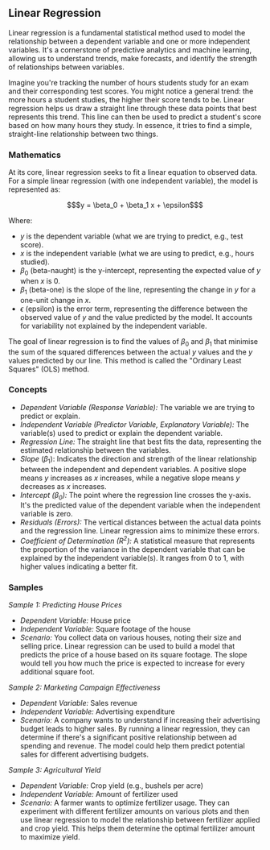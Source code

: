 
## Linear Regression

Linear regression is a fundamental statistical method used to model the relationship between a dependent
variable and one or more independent variables. It's a cornerstone of predictive analytics and machine
learning, allowing us to understand trends, make forecasts, and identify the strength of relationships
between variables.

Imagine you're tracking the number of hours students study for an exam and their corresponding test scores.
You might notice a general trend: the more hours a student studies, the higher their score tends to be.
Linear regression helps us draw a straight line through these data points that best represents this trend.
This line can then be used to predict a student's score based on how many hours they study. In essence,
it tries to find a simple, straight-line relationship between two things.


### Mathematics

At its core, linear regression seeks to fit a linear equation to observed data. For a simple linear
regression (with one independent variable), the model is represented as:

```math
$y = \beta_0 + \beta_1 x + \epsilon$
```

Where:
* $y$ is the dependent variable (what we are trying to predict, e.g., test score).
* $x$ is the independent variable (what we are using to predict, e.g., hours studied).
* $\beta_0$ (beta-naught) is the y-intercept, representing the expected value of $y$ when $x$ is 0.
* $\beta_1$ (beta-one) is the slope of the line, representing the change in $y$ for a one-unit change in $x$.
* $\epsilon$ (epsilon) is the error term, representing the difference between the observed value of $y$ and
  the value predicted by the model. It accounts for variability not explained by the independent variable.

The goal of linear regression is to find the values of $\beta_0$ and $\beta_1$ that minimise the sum of
the squared differences between the actual $y$ values and the $y$ values predicted by our line. This
method is called the "Ordinary Least Squares" (OLS) method.


### Concepts

* *Dependent Variable (Response Variable):* The variable we are trying to predict or explain.
* *Independent Variable (Predictor Variable, Explanatory Variable):* The variable(s) used to predict or
  explain the dependent variable.
* *Regression Line:* The straight line that best fits the data, representing the estimated relationship
  between the variables.
* *Slope* ($\beta_1$): Indicates the direction and strength of the linear relationship between the
  independent and dependent variables. A positive slope means $y$ increases as $x$ increases, while
  a negative slope means $y$ decreases as $x$ increases.
* *Intercept ($\beta_0$):* The point where the regression line crosses the y-axis. It's the predicted
  value of the dependent variable when the independent variable is zero.
* *Residuals (Errors):* The vertical distances between the actual data points and the regression line.
  Linear regression aims to minimize these errors.
* *Coefficient of Determination ($R^2$):* A statistical measure that represents the proportion of the
  variance in the dependent variable that can be explained by the independent variable(s). It ranges
  from 0 to 1, with higher values indicating a better fit.


### Samples


*Sample 1: Predicting House Prices*

* *Dependent Variable:* House price
* *Independent Variable:* Square footage of the house
* *Scenario:* You collect data on various houses, noting their size and selling price. Linear regression
  can be used to build a model that predicts the price of a house based on its square footage. The slope
  would tell you how much the price is expected to increase for every additional square foot.


*Sample 2: Marketing Campaign Effectiveness*

* *Dependent Variable:* Sales revenue
* *Independent Variable:* Advertising expenditure
* *Scenario:* A company wants to understand if increasing their advertising budget leads to higher sales.
  By running a linear regression, they can determine if there's a significant positive relationship between
  ad spending and revenue. The model could help them predict potential sales for different advertising budgets.


*Sample 3: Agricultural Yield*

* *Dependent Variable:* Crop yield (e.g., bushels per acre)
* *Independent Variable:* Amount of fertilizer used
* *Scenario:* A farmer wants to optimize fertilizer usage. They can experiment with different fertilizer amounts
  on various plots and then use linear regression to model the relationship between fertilizer applied and crop
  yield. This helps them determine the optimal fertilizer amount to maximize yield.


